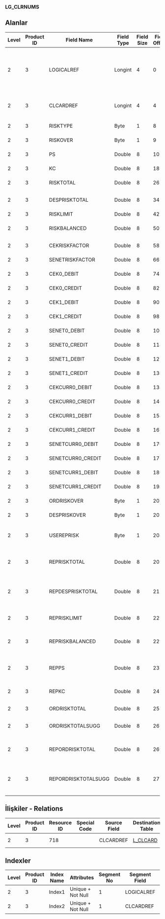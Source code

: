 ### LG_CLRNUMS

## Alanlar

**Level**|**Product ID**|**Field Name**|**Field Type**|**Field Size**|**Field Offset**|**Türkçe Açıklama**|**Expression**
-----|-----|-----|-----|-----|-----|-----|-----
2|3|LOGICALREF|Longint|4|0|Cari Hesap Alacak Tablosu Logical Ref.|Account Receivable / Payable Credit Table Logical Reference
2|3|CLCARDREF|Longint|4|4|Cari Hesap Ref.|Account Receivable / Payable Reference
2|3|RISKTYPE|Byte|1|8|Risk Türü|Credit Type
2|3|RISKOVER|Byte|1|9|Risk Kontrolü|Credit Control
2|3|PS|Double|8|10|Protestolu Senetler|Bounced P.Notes
2|3|KC|Double|8|18|Karşılıksız Çekler|NSF Check
2|3|RISKTOTAL|Double|8|26|Risk Toplamı|Credit Total
2|3|DESPRISKTOTAL|Double|8|34|İrsaliye Risk Toplamı|Disp./Rec. Credit Total
2|3|RISKLIMIT|Double|8|42|Risk Limiti|Credit Limit
2|3|RISKBALANCED|Double|8|50|Sevkedilen (Ayarlanan) Risk|Delivered Credit
2|3|CEKRISKFACTOR|Double|8|58|Çek Risk Faktörü|Check Risk Factor
2|3|SENETRISKFACTOR|Double|8|66|Senet risk faktörü|P.Note Risk Factor
2|3|CEK0_DEBIT|Double|8|74|Çek (Borç)|Check Debit
2|3|CEK0_CREDIT|Double|8|82|Çek (Alacak)|Check Credit
2|3|CEK1_DEBIT|Double|8|90|Çek (Borç)|Check Debit
2|3|CEK1_CREDIT|Double|8|98|Çek (Alacak)|Check Credit
2|3|SENET0_DEBIT|Double|8|106|Senet - Borç|P.Note Debit
2|3|SENET0_CREDIT|Double|8|114|Senet - Alacak|P.Note Credit
2|3|SENET1_DEBIT|Double|8|122|Senet - Borç|P.Note Debit
2|3|SENET1_CREDIT|Double|8|130|Senet - Alacak|P.Note Credit
2|3|CEKCURR0_DEBIT|Double|8|138|Çek (Borç)|Check Debit
2|3|CEKCURR0_CREDIT|Double|8|146|Çek (Alacak)|Check Credit
2|3|CEKCURR1_DEBIT|Double|8|154|Çek (Borç)|Check Debit
2|3|CEKCURR1_CREDIT|Double|8|162|Çek (Alacak)|Check Credit
2|3|SENETCURR0_DEBIT|Double|8|170|Senet - Borç|P.Note Debit
2|3|SENETCURR0_CREDIT|Double|8|178|Senet - Alacak|P.Note Credit
2|3|SENETCURR1_DEBIT|Double|8|186|Senet - Borç|P.Note Debit
2|3|SENETCURR1_CREDIT|Double|8|194|Senet - Alacak|P.Note Credit
2|3|ORDRISKOVER|Byte|1|202|Sipariş risk aşımı|Order Risk Over
2|3|DESPRISKOVER|Byte|1|203|İrsaliye risk aşımı|Receipt Risk Over
2|3|USEREPRISK|Byte|1|204|Risk takibinde kullanılacak|Will be used On Credit Tracking
2|3|REPRISKTOTAL|Double|8|205|RD risk toplamı|Reporting Currency Credit Total
2|3|REPDESPRISKTOTAL|Double|8|213|RD irsaliye risk toplamı|Reporting Currency Disp./Rec. Credit Total
2|3|REPRISKLIMIT|Double|8|221|RD risk limiti|Reporting Currency Credit Limit
2|3|REPRISKBALANCED|Double|8|229|RD ayarlanmış risk|Reporting Currency Delivered Credit
2|3|REPPS|Double|8|237|RD protestolu senetler|Reporting Currency Bounced P.Notes
2|3|REPKC|Double|8|245|RD karşılıksız çekler|Reporting Currency NSF Check
2|3|ORDRISKTOTAL|Double|8|253|Sipariş risk limiti|Order Credit Limit
2|3|ORDRISKTOTALSUGG|Double|8|261|Sipariş risk limiti (öneri)|Order Credit Limit (Quotation)
2|3|REPORDRISKTOTAL|Double|8|269|RD sipariş risk toplamı|Reporting Currency Order Credit Limit
2|3|REPORDRISKTOTALSUGG|Double|8|277|RD sipariş risk toplamı (öneri)|Reporting Currency Order Credit Limit (Quotation)

## İlişkiler - Relations
**Level**|**Product ID**|**Resource ID**|**Special Code**|**Source Field**|**Destination Table**|**Destination Field**|**Relation Type**|**Extra Condition**
-----|-----|-----|-----|-----|-----|-----|-----|-----
2|3|718||CLCARDREF|[L_CLCARD](../L_CLCARD "L_CLCARD")|LOGICALREF|one-to-one|

## Indexler
**Level**|**Product ID**|**Index Name**|**Attributes**|**Segment No**|**Segment Field**|**Sense**
-----|-----|-----|-----|-----|-----|-----
2|3|Index1|Unique + Not Null|1|LOGICALREF|Ascending
2|3|Index2|Unique + Not Null|1|CLCARDREF|Ascending
